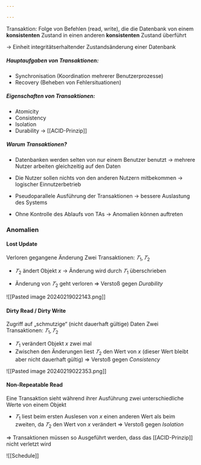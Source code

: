 ```yaml
---

---
```

Transaktion: Folge von Befehlen (read, write), die die Datenbank von einem **konsistenten** Zustand in einen anderen **konsistenten** Zustand überführt

-> Einheit integritätserhaltender Zustandsänderung einer Datenbank

##### **Hauptaufgaben** von Transaktionen: 
- Synchronisation (Koordination mehrerer Benutzerprozesse) 
- Recovery (Beheben von Fehlersituationen)

##### **Eigenschaften** von Transaktionen:
- Atomicity 
- Consistency 
- Isolation 
- Durability
	-> [[ACID-Prinzip]]

##### Warum Transaktionen?
- Datenbanken werden selten von nur einem Benutzer benutzt 
	-> mehrere Nutzer arbeiten gleichzeitig auf den Daten 

 - Die Nutzer sollen nichts von den anderen Nutzern mitbekommen 
	 -> logischer Einnutzerbetrieb 

 - Pseudoparallele Ausführung der Transaktionen 
	 -> bessere Auslastung des Systems 
 
 - Ohne Kontrolle des Ablaufs von TAs 
	 -> Anomalien können auftreten

### Anomalien

#### Lost Update
Verloren gegangene Änderung 
Zwei Transaktionen: $𝑇_1, 𝑇_2$ 

- $𝑇_2$ ändert Objekt $x$ -> Änderung wird durch $𝑇_1$ überschrieben 

- Änderung von $𝑇_2$ geht verloren 
	$\Rightarrow$ Verstoß gegen *Durability*

![[Pasted image 20240219022143.png]]

#### Dirty Read / Dirty Write
Zugriff auf „schmutzige“ (nicht dauerhaft gültige) Daten 
Zwei Transaktionen: $𝑇_1, 𝑇_2$ 

- $𝑇_1$ verändert Objekt $x$ zwei mal 
- Zwischen den Änderungen liest $𝑇_2$ den Wert von $x$ (dieser Wert bleibt aber nicht dauerhaft gültig) 
	$\Rightarrow$ Verstoß gegen *Consistency*

![[Pasted image 20240219022353.png]]

#### Non-Repeatable Read
Eine Transaktion sieht während ihrer Ausführung zwei unterschiedliche Werte von einem Objekt 

- $𝑇_1$ liest beim ersten Auslesen von $x$ einen anderen Wert als beim zweiten, da $𝑇_2$ den Wert von $x$ verändert 
	$\Rightarrow$ Verstoß gegen *Isolation* 

 $\Rightarrow$ Transaktionen müssen so Ausgeführt werden, dass das [[ACID-Prinzip]] nicht verletzt wird

![[Schedule]]